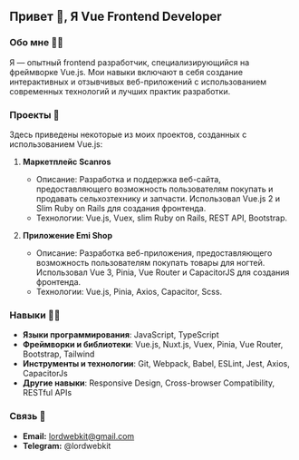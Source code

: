 ## Привет :wave:, Я Vue Frontend Developer

### Обо мне :man_technologist:

Я — опытный frontend разработчик, специализирующийся на фреймворке Vue.js. Мои навыки включают в себя создание интерактивных и отзывчивых веб-приложений с использованием современных технологий и лучших практик разработки.

### Проекты :european_castle:

Здесь приведены некоторые из моих проектов, созданных с использованием Vue.js:

1.  **Маркетплейс Scanros**
    
    -   Описание: Разработка и поддержка веб-сайта, предоставляющего возможность пользователям покупать и продавать сельхозтехнику и запчасти. Использовал Vue.js 2 и Slim Ruby on Rails для создания фронтенда.
    -   Технологии: Vue.js, Vuex, slim Ruby on Rails, REST API, Bootstrap.
2.  **Приложение Emi Shop**
 
    -   Описание: Разработка веб-приложения, предоставляющего возможность пользователям покупать товары для ногтей. Использовал Vue 3, Pinia, Vue Router и CapacitorJS для создания фронтенда.
    -   Технологии: Vue.js, Pinia, Axios, Capacitor, Scss.

### Навыки :weight_lifting_man:

-   **Языки программирования**: JavaScript, TypeScript
-   **Фреймворки и библиотеки**: Vue.js, Nuxt.js, Vuex, Pinia, Vue Router, Bootstrap, Tailwind
-   **Инструменты и технологии**: Git, Webpack, Babel, ESLint, Jest, Axios, CapacitorJs
-   **Другие навыки**: Responsive Design, Cross-browser Compatibility, RESTful APIs

### Связь :iphone:

-   **Email:** lordwebkit@gmail.com
-  **Telegram:** @lordwebkit
